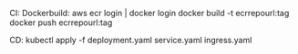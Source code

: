 CI:
Dockerbuild:
    aws ecr login | docker login
    docker build -t ecrrepourl:tag
    docker push ecrrepourl:tag

CD:
kubectl apply -f deployment.yaml service.yaml ingress.yaml

